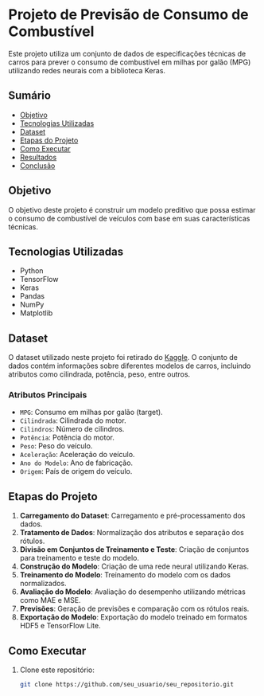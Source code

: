 # Projeto de Previsão de Consumo de Combustível

Este projeto utiliza um conjunto de dados de especificações técnicas de carros para prever o consumo de combustível em milhas por galão (MPG) utilizando redes neurais com a biblioteca Keras.

## Sumário

- [Objetivo](#objetivo)
- [Tecnologias Utilizadas](#tecnologias-utilizadas)
- [Dataset](#dataset)
- [Etapas do Projeto](#etapas-do-projeto)
- [Como Executar](#como-executar)
- [Resultados](#resultados)
- [Conclusão](#conclusão)

## Objetivo

O objetivo deste projeto é construir um modelo preditivo que possa estimar o consumo de combustível de veículos com base em suas características técnicas.

## Tecnologias Utilizadas

- Python
- TensorFlow
- Keras
- Pandas
- NumPy
- Matplotlib

## Dataset

O dataset utilizado neste projeto foi retirado do [Kaggle](https://www.kaggle.com/datasets/uciml/autompg-dataset?resource=download). O conjunto de dados contém informações sobre diferentes modelos de carros, incluindo atributos como cilindrada, potência, peso, entre outros.
### Atributos Principais

- `MPG`: Consumo em milhas por galão (target).
- `Cilindrada`: Cilindrada do motor.
- `Cilindros`: Número de cilindros.
- `Potência`: Potência do motor.
- `Peso`: Peso do veículo.
- `Aceleração`: Aceleração do veículo.
- `Ano do Modelo`: Ano de fabricação.
- `Origem`: País de origem do veículo.

## Etapas do Projeto

1. **Carregamento do Dataset**: Carregamento e pré-processamento dos dados.
2. **Tratamento de Dados**: Normalização dos atributos e separação dos rótulos.
3. **Divisão em Conjuntos de Treinamento e Teste**: Criação de conjuntos para treinamento e teste do modelo.
4. **Construção do Modelo**: Criação de uma rede neural utilizando Keras.
5. **Treinamento do Modelo**: Treinamento do modelo com os dados normalizados.
6. **Avaliação do Modelo**: Avaliação do desempenho utilizando métricas como MAE e MSE.
7. **Previsões**: Geração de previsões e comparação com os rótulos reais.
8. **Exportação do Modelo**: Exportação do modelo treinado em formatos HDF5 e TensorFlow Lite.

## Como Executar

1. Clone este repositório:
   ```bash
   git clone https://github.com/seu_usuario/seu_repositorio.git
